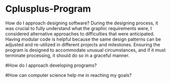 # Cplusplus-Program

How do I approach designing software?
During the designing process, it was crucial to fully understand what the graphic requirements were, I considered alternative approaches to difficulties that were anticipated. Having modular code is helpful because the same design patterns can be adjusted and re-utilized in different projects and milestones. Ensuring the program is designed to accommodate unusual circumstances, and if it must terminate processing, it should do so in a graceful manner.

#How do I approach developing programs?


#How can computer science help me in reaching my goals?
